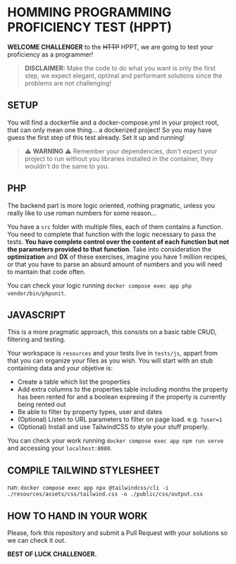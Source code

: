 # HOMMING PROGRAMMING PROFICIENCY TEST (HPPT)

**WELCOME CHALLENGER** to the ~~HTTP~~ HPPT, we are going to test your proficiency as a programmer!

> **DISCLAIMER:** Make the code to do what you want is only the first step, we expect elegant, optimal and performant solutions since the problems are not challenging!

## SETUP

You will find a dockerfile and a docker-compose.yml in your project root, that can only mean one thing... a dockerized project! So you may have guess the first step of this test already. Set it up and running!

> ⚠️ **WARNING** ⚠️
> Remember your dependencies, don't expect your project to run without you libraries installed in the container, they wouldn't do the same to you.

## PHP

The backend part is more logic oriented, nothing pragmatic, unless you really like to use roman numbers for some reason...

You have a `src` folder with multiple files, each of them contains a function. You need to complete that function with the logic necessary to pass the tests. **You have complete control over the content of each function but not the parameters provided to that function**. Take into consideration the **optimization** and **DX** of these exercises, imagine you have 1 million recipes, or that you have to parse an absurd amount of numbers and you will need to mantain that code often.

You can check your logic running `docker compose exec app php vendor/bin/phpunit`.

## JAVASCRIPT

This is a more pragmatic approach, this consists on a basic table CRUD, filtering and testing.

Your workspace is `resources` and your tests live in `tests/js`, appart from that you can organize your files as you wish. You will start with an stub containing data and your objetive is:

 - Create a table which list the properties
 - Add extra columns to the properties table including months the property has been rented for and a boolean expresing if the property is currently being rented out
 - Be able to filter by property types, user and dates
 - (Optional) Listen to URL parameters to filter on page load. e.g. `?user=1`
 - (Optional) Install and use TailwindCSS to style your stuff properly.

You can check your work running `docker compose exec app npm run serve` and accessing your `localhost:8080`.

## COMPILE TAILWIND STYLESHEET
run: `docker compose exec app npx @tailwindcss/cli -i ./resources/assets/css/tailwind.css -o ./public/css/output.css`

## HOW TO HAND IN YOUR WORK

Please, fork this repository and submit a Pull Request with your solutions so we can check it out.

**BEST OF LUCK CHALLENGER.**
